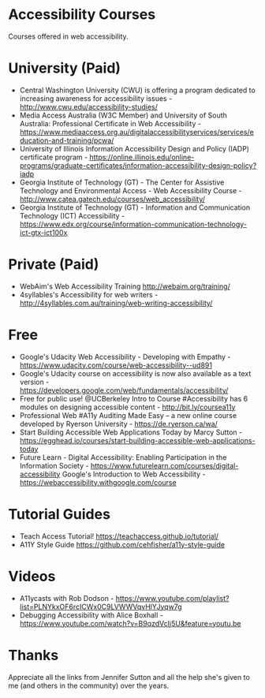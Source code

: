 # Accessibility Courses
Courses offered in web accessibility.

# University (Paid)
- Central Washington University (CWU) is offering a program dedicated to increasing awareness for accessibility issues - http://www.cwu.edu/accessibility-studies/
- Media Access Australia (W3C Member) and University of South Australia: Professional Certificate in Web Accessibility - https://www.mediaaccess.org.au/digitalaccessibilityservices/services/education-and-training/pcwa/
- University of Illinois Information Accessibility Design and Policy (IADP) certificate program - https://online.illinois.edu/online-programs/graduate-certificates/information-accessibility-design-policy?iadp
- Georgia Institute of Technology (GT) - The Center for Assistive Technology and Environmental Access - Web Accessibility Course - http://www.catea.gatech.edu/courses/web_accessibility/
- Georgia Institute of Technology (GT) - Information and Communication Technology (ICT) Accessibility - https://www.edx.org/course/information-communication-technology-ict-gtx-ict100x

# Private (Paid)
- WebAim's Web Accessibility Training http://webaim.org/training/
- 4syllables's Accessibility for web writers - http://4syllables.com.au/training/web-writing-accessibility/

# Free
- Google's Udacity Web Accessibility - Developing with Empathy - https://www.udacity.com/course/web-accessibility--ud891
- Google's Udacity course on accessibility is now also available as a text version - https://developers.google.com/web/fundamentals/accessibility/
- Free for public use! @UCBerkeley Intro to Course #Accessibility has 6 modules on designing accessible content - http://bit.ly/coursea11y
- Professional Web #A11y Auditing Made Easy – a new online course developed by Ryerson University - https://de.ryerson.ca/wa/
- Start Building Accessible Web Applications Today by Marcy Sutton - https://egghead.io/courses/start-building-accessible-web-applications-today
- Future Learn - Digital Accessibility: Enabling Participation in the Information Society - https://www.futurelearn.com/courses/digital-accessibility
Google's Introduction to Web Accessibility - https://webaccessibility.withgoogle.com/course

# Tutorial Guides
- Teach Access Tutorial! https://teachaccess.github.io/tutorial/
- A11Y Style Guide https://github.com/cehfisher/a11y-style-guide

# Videos
- A11ycasts with Rob Dodson - https://www.youtube.com/playlist?list=PLNYkxOF6rcICWx0C9LVWWVqvHlYJyqw7g
- Debugging Accessibility with Alice Boxhall - https://www.youtube.com/watch?v=B9qzdVcIj5U&feature=youtu.be


# Thanks
Appreciate all the links from Jennifer Sutton and all the help she's given to me (and others in the community) over the years.
